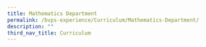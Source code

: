 ```yaml
---
title: Mathematics Department
permalink: /bvps-experience/Curriculum/Mathematics-Department/
description: ""
third_nav_title: Curriculum
---
```

